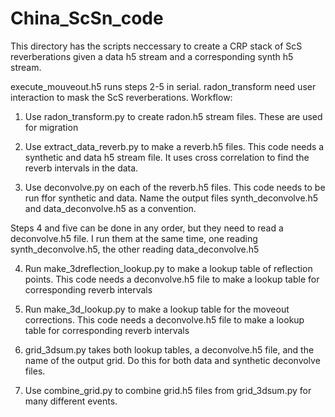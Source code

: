 # China_ScSn_code

This directory has the scripts neccessary to create a CRP stack of ScS reverberations given a data h5 stream and a corresponding synth h5 stream.

execute\_mouveout.h5 runs steps 2-5 in serial. radon\_transform need user interaction to mask the ScS reverberations.
Workflow:

1. Use radon\_transform.py to create radon.h5 stream files. These are used for migration

2. Use extract\_data\_reverb.py to make a reverb.h5 files. This code needs a synthetic and data h5 stream file. It uses cross correlation to find the reverb intervals in the data.

3. Use deconvolve.py on each of the reverb.h5 files. This code needs to be run ffor synthetic and data. Name the output files synth\_deconvolve.h5 and data\_deconvolve.h5 as a convention.

Steps 4 and five can be done in any order, but they need to read a deconvolve.h5 file. I run them at the same time, one reading synth\_deconvolve.h5, the other reading data\_deconvolve.h5

4. Run make\_3dreflection\_lookup.py to make a lookup table of reflection points. This code needs a deconvolve.h5 file to make a lookup table for corresponding reverb intervals

5. Run make\_3d\_lookup.py to make a lookup table for the moveout corrections. This code needs a deconvolve.h5 file to make a lookup table for corresponding reverb intervals

6. grid\_3dsum.py takes both lookup tables, a deconvolve.h5 file, and the name of the output grid. Do this for both data and synthetic deconvolve files.

7. Use combine\_grid.py to combine grid.h5 files from grid\_3dsum.py for many different events.

